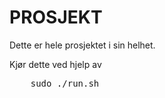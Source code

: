 # PROSJEKT

Dette er hele prosjektet i sin helhet.

Kjør dette ved hjelp av 
<pre>
	sudo ./run.sh
</pre>